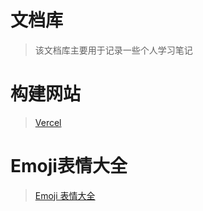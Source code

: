 # 文档库
> 该文档库主要用于记录一些个人学习笔记

# 构建网站
> [Vercel](https://vercel.com/1747672002s-projects/node)

# Emoji表情大全
> [Emoji 表情大全](https://emojixd.com/)
